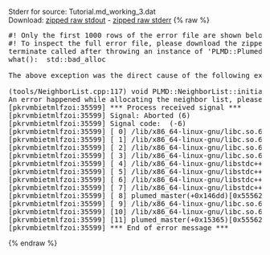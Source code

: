 Stderr for source:  Tutorial.md_working_3.dat   
Download: [zipped raw stdout](Tutorial.md_working_3.dat.plumed_master.stdout.txt.zip) - [zipped raw stderr](Tutorial.md_working_3.dat.plumed_master.stderr.txt.zip) 
{% raw %}
<pre>
#! Only the first 1000 rows of the error file are shown below
#! To inspect the full error file, please download the zipped raw stderr file above
terminate called after throwing an instance of 'PLMD::Plumed::ExceptionError'
what():  std::bad_alloc

The above exception was the direct cause of the following exception:

(tools/NeighborList.cpp:117) void PLMD::NeighborList::initialize()
An error happened while allocating the neighbor list, please decrease the number of atoms used
[pkrvmbietmlfzoi:35599] *** Process received signal ***
[pkrvmbietmlfzoi:35599] Signal: Aborted (6)
[pkrvmbietmlfzoi:35599] Signal code:  (-6)
[pkrvmbietmlfzoi:35599] [ 0] /lib/x86_64-linux-gnu/libc.so.6(+0x45330)[0x7f6153645330]
[pkrvmbietmlfzoi:35599] [ 1] /lib/x86_64-linux-gnu/libc.so.6(pthread_kill+0x11c)[0x7f615369eb2c]
[pkrvmbietmlfzoi:35599] [ 2] /lib/x86_64-linux-gnu/libc.so.6(gsignal+0x1e)[0x7f615364527e]
[pkrvmbietmlfzoi:35599] [ 3] /lib/x86_64-linux-gnu/libc.so.6(abort+0xdf)[0x7f61536288ff]
[pkrvmbietmlfzoi:35599] [ 4] /lib/x86_64-linux-gnu/libstdc++.so.6(+0xa5ff5)[0x7f6153aa5ff5]
[pkrvmbietmlfzoi:35599] [ 5] /lib/x86_64-linux-gnu/libstdc++.so.6(+0xbb0da)[0x7f6153abb0da]
[pkrvmbietmlfzoi:35599] [ 6] /lib/x86_64-linux-gnu/libstdc++.so.6(_ZSt10unexpectedv+0x0)[0x7f6153aa5a55]
[pkrvmbietmlfzoi:35599] [ 7] /lib/x86_64-linux-gnu/libstdc++.so.6(+0xa5a6f)[0x7f6153aa5a6f]
[pkrvmbietmlfzoi:35599] [ 8] plumed_master(+0x146dd)[0x55562519e6dd]
[pkrvmbietmlfzoi:35599] [ 9] /lib/x86_64-linux-gnu/libc.so.6(+0x2a1ca)[0x7f615362a1ca]
[pkrvmbietmlfzoi:35599] [10] /lib/x86_64-linux-gnu/libc.so.6(__libc_start_main+0x8b)[0x7f615362a28b]
[pkrvmbietmlfzoi:35599] [11] plumed_master(+0x15365)[0x55562519f365]
[pkrvmbietmlfzoi:35599] *** End of error message ***
</pre>
{% endraw %}
